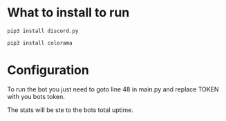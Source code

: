 # What to install to run
``pip3 install discord.py``

``pip3 install colorama``

# Configuration
To run the bot you just need to goto line 48 in main.py and replace TOKEN with you bots token.

The stats will be ste to the bots total uptime.
